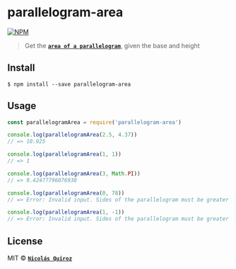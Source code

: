 # parallelogram-area

[![NPM](https://nodei.co/npm/parallelogram-area.png?downloads=true&downloadRank=true&stars=true)](https://nodei.co/npm/parallelogram-area/)

> Get the **[`area of a parallelogram`](https://en.wikipedia.org/wiki/Parallelogram#Area_formula)**, given the base and height


## Install

```
$ npm install --save parallelogram-area
```


## Usage

```js
const parallelogramArea = require('parallelogram-area')

console.log(parallelogramArea(2.5, 4.37))
// => 10.925

console.log(parallelogramArea(1, 1))
// => 1

console.log(parallelogramArea(3, Math.PI))
// => 9.42477796076938

console.log(parallelogramArea(0, 78))
// => Error: Invalid input. Sides of the parallelogram must be greater than 0

console.log(parallelogramArea(1, -1))
// => Error: Invalid input. Sides of the parallelogram must be greater than 0
```


## License

MIT © **[`Nicolás Quiroz`](https://nicolasquiroz.com)**
